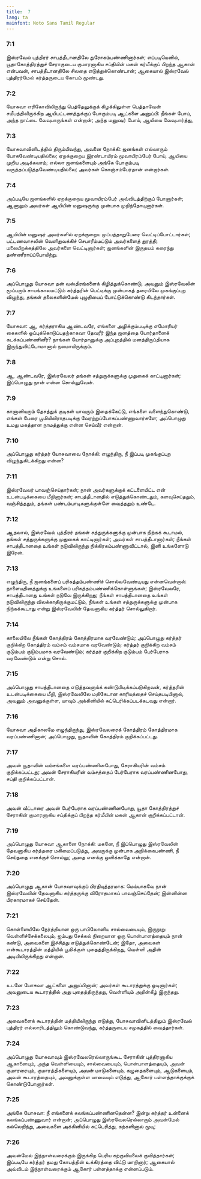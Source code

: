 ```yaml
---
title:  7
lang: ta
mainfont: Noto Sans Tamil Regular
---
```


###  7:1

இஸ்ரவேல் புத்திரர் சாபத்தீடானதிலே துரோகம்பண்ணினார்கள்; எப்படியெனில், யூதாகோத்திரத்துச் சேராகுடைய குமாரனாகிய சப்தியின் மகன் கர்மீக்குப் பிறந்த ஆகான் என்பவன், சாபத்தீடானதிலே சிலதை எடுத்துக்கொண்டான்; ஆகையால் இஸ்ரவேல் புத்திரர்மேல் கர்த்தருடைய கோபம் மூண்டது.

###  7:2

யோசுவா எரிகோவிலிருந்து பெத்தேலுக்குக் கிழக்கிலுள்ள பெத்தாவேன் சமீபத்திலிருக்கிற ஆயிபட்டணத்துக்குப் போகும்படி ஆட்களை அனுப்பி: நீங்கள் போய், அந்த நாட்டை வேவுபாருங்கள் என்றான்; அந்த மனுஷர் போய், ஆயியை வேவுபார்த்து,

###  7:3

யோசுவாவினிடத்தில் திரும்பிவந்து, அவனை நோக்கி: ஜனங்கள் எல்லாரும் போகவேண்டியதில்லை; ஏறக்குறைய இரண்டாயிரம் மூவாயிரம்பேர் போய், ஆயியை முறிய அடிக்கலாம்; எல்லா ஜனங்களையும் அங்கே போகும்படி வருத்தப்படுத்தவேண்டியதில்லை; அவர்கள் கொஞ்சம்பேர்தான் என்றார்கள்.

###  7:4

அப்படியே ஜனங்களில் ஏறக்குறைய மூவாயிரம்பேர் அவ்விடத்திற்குப் போனார்கள்; ஆனாலும் அவர்கள் ஆயியின் மனுஷருக்கு முன்பாக முறிந்தோடினார்கள்.

###  7:5

ஆயியின் மனுஷர் அவர்களில் ஏறக்குறைய முப்பத்தாறுபேரை வெட்டிப்போட்டார்கள்; பட்டணவாசலின் வெளிதுவக்கிச் செபாரீம்மட்டும் அவர்களைத் துரத்தி, மலையிறக்கத்திலே அவர்களை வெட்டினார்கள்; ஜனங்களின் இருதயம் கரைந்து தண்ணீராய்ப்போயிற்று.

###  7:6

அப்பொழுது யோசுவா தன் வஸ்திரங்களைக் கிழித்துக்கொண்டு, அவனும் இஸ்ரவேலின் மூப்பரும் சாயங்காலமட்டும் கர்த்தரின் பெட்டிக்கு முன்பாகத் தரையிலே முகங்குப்புற விழுந்து, தங்கள் தலைகளின்மேல் புழுதியைப் போட்டுக்கொண்டு கிடந்தார்கள்.

###  7:7

யோசுவா: ஆ, கர்த்தராகிய ஆண்டவரே, எங்களை அழிக்கும்படிக்கு எமோரியர் கைகளில் ஒப்புக்கொடுப்பதற்காகவா தேவரீர் இந்த ஜனத்தை யோர்தானைக் கடக்கப்பண்ணினீர்? நாங்கள் யோர்தானுக்கு அப்புறத்தில் மனத்திருப்தியாக இருந்துவிட்டோமானால் நலமாயிருக்கும்.

###  7:8

ஆ, ஆண்டவரே, இஸ்ரவேலர் தங்கள் சத்துருக்களுக்கு முதுகைக் காட்டினார்கள்; இப்பொழுது நான் என்ன சொல்லுவேன்.

###  7:9

கானானியரும் தேசத்துக் குடிகள் யாவரும் இதைக்கேட்டு, எங்களை வளைந்துகொண்டு, எங்கள் பேரை பூமியிலிராதபடிக்கு வேரற்றுப்போகப்பண்ணுவார்களே; அப்பொழுது உமது மகத்தான நாமத்துக்கு என்ன செய்வீர் என்றான்.

###  7:10

அப்பொழுது கர்த்தர் யோசுவாவை நோக்கி: எழுந்திரு, நீ இப்படி முகங்குப்புற விழுந்துகிடக்கிறது என்ன?

###  7:11

இஸ்ரவேலர் பாவஞ்செய்தார்கள்; நான் அவர்களுக்குக் கட்டளையிட்ட என் உடன்படிக்கையை மீறினார்கள்; சாபத்தீடானதில் எடுத்துக்கொண்டதும், களவுசெய்ததும், வஞ்சித்ததும், தங்கள் பண்டம்பாடிகளுக்குள்ளே வைத்ததும் உண்டே.

###  7:12

ஆதலால், இஸ்ரவேல் புத்திரர் தங்கள் சத்துருக்களுக்கு முன்பாக நிற்கக் கூடாமல், தங்கள் சத்துருக்களுக்கு முதுகைக் காட்டினார்கள்; அவர்கள் சாபத்தீடானார்கள்; நீங்கள் சாபத்தீடானதை உங்கள் நடுவிலிருந்து நிக்கிரகம்பண்ணாவிட்டால், இனி உங்களோடு இரேன்.

###  7:13

எழுந்திரு, நீ ஜனங்களைப் பரிசுத்தம்பண்ணிச் சொல்லவேண்டியது என்னவென்றால்: நாளையதினத்துக்கு உங்களைப் பரிசுத்தம்பண்ணிக்கொள்ளுங்கள்; இஸ்ரவேலரே, சாபத்தீடானது உங்கள் நடுவே இருக்கிறது; நீங்கள் சாபத்தீடானதை உங்கள் நடுவிலிருந்து விலக்காதிருக்குமட்டும், நீங்கள் உங்கள் சத்துருக்களுக்கு முன்பாக நிற்கக்கூடாது என்று இஸ்ரவேலின் தேவனாகிய கர்த்தர் சொல்லுகிறார்.

###  7:14

காலையிலே நீங்கள் கோத்திரம் கோத்திரமாக வரவேண்டும்; அப்பொழுது கர்த்தர் குறிக்கிற கோத்திரம் வம்சம் வம்சமாக வரவேண்டும்; கர்த்தர் குறிக்கிற வம்சம் குடும்பம் குடும்பமாக வரவேண்டும்; கர்த்தர் குறிக்கிற குடும்பம் பேர்பேராக வரவேண்டும் என்று சொல்.

###  7:15

அப்பொழுது சாபத்தீடானதை எடுத்தவனாய்க் கண்டுபிடிக்கப்படுகிறவன், கர்த்தரின் உடன்படிக்கையை மீறி, இஸ்ரவேலிலே மதிகேடான காரியத்தைச் செய்தபடியினால், அவனும் அவனுக்குள்ள, யாவும் அக்கினியில் சுட்டெரிக்கப்படக்கடவது என்றார்.

###  7:16

யோசுவா அதிகாலமே எழுந்திருந்து, இஸ்ரவேலரைக் கோத்திரம் கோத்திரமாக வரப்பண்ணினான்; அப்பொழுது, யூதாவின் கோத்திரம் குறிக்கப்பட்டது.

###  7:17

அவன் யூதாவின் வம்சங்களை வரப்பண்ணினபோது, சேராகியரின் வம்சம் குறிக்கப்பட்டது; அவன் சேராகியரின் வம்சத்தைப் பேர்பேராக வரப்பண்ணினபோது, சப்தி குறிக்கப்பட்டான்.

###  7:18

அவன் வீட்டாரை அவன் பேர்பேராக வரப்பண்ணினபோது, யூதா கோத்திரத்துச் சேராகின் குமாரனாகிய சப்திக்குப் பிறந்த கர்மீயின் மகன் ஆகான் குறிக்கப்பட்டான்.

###  7:19

அப்பொழுது யோசுவா ஆகானை நோக்கி: மகனே, நீ இப்பொழுது இஸ்ரவேலின் தேவனாகிய கர்த்தரை மகிமைப்படுத்து, அவருக்கு முன்பாக அறிக்கைபண்ணி, நீ செய்ததை எனக்குச் சொல்லு; அதை எனக்கு ஒளிக்காதே என்றான்.

###  7:20

அப்பொழுது ஆகான் யோசுவாவுக்குப் பிரதியுத்தரமாக: மெய்யாகவே நான் இஸ்ரவேலின் தேவனாகிய கர்த்தருக்கு விரோதமாகப் பாவஞ்செய்தேன்; இன்னின்ன பிரகாரமாகச் செய்தேன்.

###  7:21

கொள்ளையிலே நேர்த்தியான ஒரு பாபிலோனிய சால்வையையும், இருநூறு வெள்ளிச்சேக்கலையும், ஐம்பது சேக்கல் நிறையான ஒரு பொன்பாளத்தையும் நான் கண்டு, அவைகளை இச்சித்து எடுத்துக்கொண்டேன்; இதோ, அவைகள் என்கூடாரத்தின் மத்தியில் பூமிக்குள் புதைத்திருக்கிறது, வெள்ளி அதின் அடியிலிருக்கிறது என்றான்.

###  7:22

உடனே யோசுவா ஆட்களை அனுப்பினான்; அவர்கள் கூடாரத்துக்கு ஓடினார்கள்; அவனுடைய கூடாரத்தில் அது புதைத்திருந்தது, வெள்ளியும் அதின்கீழ் இருந்தது.

###  7:23

அவைகளைக் கூடாரத்தின் மத்தியிலிருந்து எடுத்து, யோசுவாவினிடத்திலும் இஸ்ரவேல் புத்திரர் எல்லாரிடத்திலும் கொண்டுவந்து, கர்த்தருடைய சமுகத்தில் வைத்தார்கள்.

###  7:24

அப்பொழுது யோசுவாவும் இஸ்ரவேலரெல்லாருங்கூட சேராகின் புத்திரனாகிய ஆகானையும், அந்த வெள்ளியையும், சால்வையையும், பொன்பாளத்தையும், அவன் குமாரரையும், குமாரத்திகளையும், அவன் மாடுகளையும், கழுதைகளையும், ஆடுகளையும், அவன் கூடாரத்தையும், அவனுக்குள்ள யாவையும் எடுத்து, ஆகோர் பள்ளத்தாக்குக்குக் கொண்டுபோனார்கள்.

###  7:25

அங்கே யோசுவா: நீ எங்களைக் கலங்கப்பண்ணினதென்ன? இன்று கர்த்தர் உன்னைக் கலங்கப்பண்ணுவார் என்றான்; அப்பொழுது இஸ்ரவேலரெல்லாரும் அவன்மேல் கல்லெறிந்து, அவைகளை அக்கினியில் சுட்டெரித்து, கற்களினால் மூடி;

###  7:26

அவன்மேல் இந்நாள்வரைக்கும் இருக்கிற பெரிய கற்குவியலைக் குவித்தார்கள்; இப்படியே கர்த்தர் தமது கோபத்தின் உக்கிரத்தை விட்டு மாறினார்; ஆகையால் அவ்விடம் இந்நாள்வரைக்கும் ஆகோர் பள்ளத்தாக்கு என்னப்படும்.

